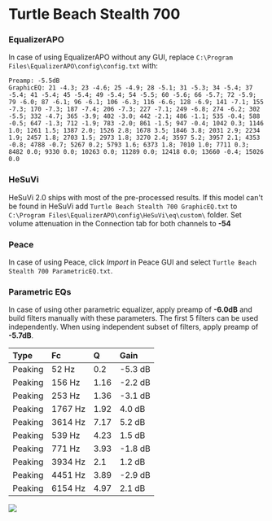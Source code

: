 # Turtle Beach Stealth 700

### EqualizerAPO
In case of using EqualizerAPO without any GUI, replace `C:\Program Files\EqualizerAPO\config\config.txt`
with:
```
Preamp: -5.5dB
GraphicEQ: 21 -4.3; 23 -4.6; 25 -4.9; 28 -5.1; 31 -5.3; 34 -5.4; 37 -5.4; 41 -5.4; 45 -5.4; 49 -5.4; 54 -5.5; 60 -5.6; 66 -5.7; 72 -5.9; 79 -6.0; 87 -6.1; 96 -6.1; 106 -6.3; 116 -6.6; 128 -6.9; 141 -7.1; 155 -7.3; 170 -7.3; 187 -7.4; 206 -7.3; 227 -7.1; 249 -6.8; 274 -6.2; 302 -5.5; 332 -4.7; 365 -3.9; 402 -3.0; 442 -2.1; 486 -1.1; 535 -0.4; 588 -0.5; 647 -1.3; 712 -1.9; 783 -2.0; 861 -1.5; 947 -0.4; 1042 0.3; 1146 1.0; 1261 1.5; 1387 2.0; 1526 2.8; 1678 3.5; 1846 3.8; 2031 2.9; 2234 1.9; 2457 1.8; 2703 1.5; 2973 1.8; 3270 2.4; 3597 5.2; 3957 2.1; 4353 -0.8; 4788 -0.7; 5267 0.2; 5793 1.6; 6373 1.8; 7010 1.0; 7711 0.3; 8482 0.0; 9330 0.0; 10263 0.0; 11289 0.0; 12418 0.0; 13660 -0.4; 15026 0.0
```

### HeSuVi
HeSuVi 2.0 ships with most of the pre-processed results. If this model can't be found in HeSuVi add
`Turtle Beach Stealth 700 GraphicEQ.txt` to `C:\Program Files\EqualizerAPO\config\HeSuVi\eq\custom\` folder.
Set volume attenuation in the Connection tab for both channels to **-54**

### Peace
In case of using Peace, click *Import* in Peace GUI and select `Turtle Beach Stealth 700 ParametricEQ.txt`.

### Parametric EQs
In case of using other parametric equalizer, apply preamp of **-6.0dB** and build filters manually
with these parameters. The first 5 filters can be used independently.
When using independent subset of filters, apply preamp of **-5.7dB**.

| Type    | Fc      |    Q | Gain    |
|:--------|:--------|:-----|:--------|
| Peaking | 52 Hz   | 0.2  | -5.3 dB |
| Peaking | 156 Hz  | 1.16 | -2.2 dB |
| Peaking | 253 Hz  | 1.36 | -3.1 dB |
| Peaking | 1767 Hz | 1.92 | 4.0 dB  |
| Peaking | 3614 Hz | 7.17 | 5.2 dB  |
| Peaking | 539 Hz  | 4.23 | 1.5 dB  |
| Peaking | 771 Hz  | 3.93 | -1.8 dB |
| Peaking | 3934 Hz | 2.1  | 1.2 dB  |
| Peaking | 4451 Hz | 3.89 | -2.9 dB |
| Peaking | 6154 Hz | 4.97 | 2.1 dB  |

![](https://raw.githubusercontent.com/jaakkopasanen/AutoEq/master/results/rtings/avg/Turtle%20Beach%20Stealth%20700/Turtle%20Beach%20Stealth%20700.png)